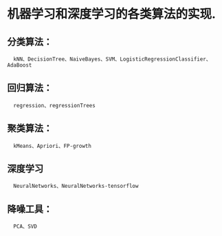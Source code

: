 ﻿# 机器学习和深度学习的各类算法的实现.

## 分类算法：
      kNN、DecisionTree、NaiveBayes、SVM、LogisticRegressionClassifier、AdaBoost

## 回归算法：
      regression、regressionTrees

## 聚类算法：
      kMeans、Apriori、FP-growth
      
## 深度学习
      NeuralNetworks、NeuralNetworks-tensorflow

## 降噪工具：
      PCA、SVD
